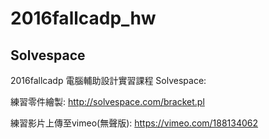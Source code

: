 # 2016fallcadp_hw

## Solvespace 
2016fallcadp 電腦輔助設計實習課程 Solvespace:

練習零件繪製: http://solvespace.com/bracket.pl

練習影片上傳至vimeo(無聲版): https://vimeo.com/188134062

